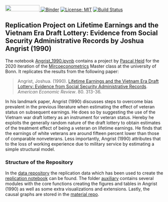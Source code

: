 <a href="https://nbviewer.jupyter.org/github/HumanCapitalAnalysis/microeconometrics-course-project-Pascalheid/blob/master/Angrist_1990.ipynb"
   target="_parent">
   <img src="https://raw.githubusercontent.com/jupyter/design/master/logos/Badges/nbviewer_badge.png"
      width="109" height="20">
</a>
[![Binder](https://mybinder.org/badge_logo.svg)](https://mybinder.org/v2/gh/HumanCapitalAnalysis/microeconometrics-course-project-Pascalheid/master?filepath=%2FAngrist_1990.ipynb)
</a>
[![License: MIT](https://img.shields.io/badge/License-MIT-blue.svg)](https://github.com/HumanCapitalAnalysis/template-course-project/blob/master/LICENSE)
</a>
[![Build Status](https://travis-ci.org/HumanCapitalAnalysis/microeconometrics-course-project-Pascalheid.svg?branch=master)](https://travis-ci.org/HumanCapitalAnalysis/microeconometrics-course-project-Pascalheid)

## Replication Project on Lifetime Earnings and the Vietnam Era Draft Lottery: Evidence from Social Security Administrative Records by Joshua Angrist (1990)

The notebook [Angrist_1990.ipynb](https://github.com/HumanCapitalAnalysis/microeconometrics-course-project-Pascalheid/blob/master/Angrist_1990.ipynb) contains a project by [Pascal Heid](https://github.com/Pascalheid) for the 2020 iteration of the [Mircoeconometrics](https://microeconometrics.readthedocs.io/) Master class at the university of Bonn. It replicates the results from the following paper:

> Angrist, Joshua. (1990). [Lifetime Earnings and the Vietnam Era Draft Lottery: Evidence from Social Security Administrative Records](https://www.jstor.org/stable/2006669?seq=1#metadata_info_tab_contents). *American Economic Review*. 80. 313-36.

In his landmark paper, Angrist (1990) discusses steps to overcome bias prevalent in the previous literature when estimating the effect of veteran status on subsequent earnings. He does so by suggesting the use of the Vietnam war draft lottery as an instrument for veteran status. Hereby he exploits the generally random nature of the draft lottery to obtain estimates of the treatment effect of being a veteran on lifetime earnings. He finds that the earnings of white veterans are around fifteen percent lower than those of comparable nonveterans. Less importantly, Angrist (1990) attributes that to the loss of working experience due to military service by estimating a simple structural model. 

### Structure of the Repository

In the [data repository](https://github.com/HumanCapitalAnalysis/microeconometrics-course-project-Pascalheid/tree/master/data) the replication data which has been used to create the [replication notebook](https://github.com/HumanCapitalAnalysis/microeconometrics-course-project-Pascalheid/blob/master/Angrist_1990.ipynb) can be found. The folder [auxiliary](https://github.com/HumanCapitalAnalysis/microeconometrics-course-project-Pascalheid/tree/master/auxiliary) contains several modules with the core functions creating the figures and tables in Angrist (1990) as well as some extra visualizations and extensions. Lastly, the causal graphs are stored in the [material repo](https://github.com/HumanCapitalAnalysis/microeconometrics-course-project-Pascalheid/tree/master/material).
